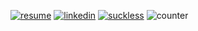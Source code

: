 [![resume](https://img.shields.io/badge/r%C3%A9sum%C3%A9-005571?color=gray&labelColor=gray&logo=readme&logoColor=brightgreen&style=flat)](http://cv.rabkin.co.il)
[![linkedin](https://img.shields.io/badge/rdavid---?color=blue&logo=linkedin&logoColor=white&style=flat)](https://www.linkedin.com/in/rdavid)
[![suckless](https://img.shields.io/badge/suckless---?color=gray&labelColor=gray&logo=suckless&logoColor=blue&style=flat)](https://suckless.org)
![counter](https://ent07qydovk14yp.m.pipedream.net)
